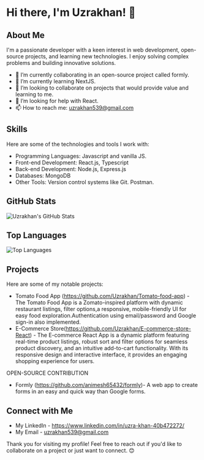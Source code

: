 # Hi there, I'm Uzrakhan! 👋

## About Me

I'm a passionate developer with a keen interest in web development, open-source projects, and learning new technologies. I enjoy solving complex problems and building innovative solutions.

- 🔭 I’m currently collaborating in an open-source project called formly.
- 🌱 I’m currently learning NextJS.
- 👯 I’m looking to collaborate on projects that would provide value and learning to me.
- 🤔 I’m looking for help with React.
- 📫 How to reach me: uzrakhan539@gmail.com

## Skills

Here are some of the technologies and tools I work with:

- Programming Languages: Javascript and vanilla JS.
- Front-end Development: React.js, Typescript
- Back-end Development: Node.js, Express.js
- Databases: MongoDB
- Other Tools: Version control systems like Git. Postman.

## GitHub Stats

![Uzrakhan's GitHub Stats](https://github-readme-stats.vercel.app/api?username=Uzrakhan&show_icons=true&theme=radical)

## Top Languages

![Top Languages](https://github-readme-stats.vercel.app/api/top-langs/?username=Uzrakhan&layout=compact&theme=radical)

## Projects

Here are some of my notable projects:

- Tomato Food App (https://github.com/Uzrakhan/Tomato-food-app) - The Tomato Food App is a Zomato-inspired platform with dynamic restaurant listings, filter options,a responsive, mobile-friendly UI for easy food exploration.Authentication using email/password and Google sign-in also implemented.
- E-Commerce Store(https://github.com/Uzrakhan/E-commerce-store-React) - The E-commerce React App is a dynamic platform featuring real-time product listings, robust sort and filter options for seamless product discovery, and an intuitive add-to-cart functionality. With its responsive design and interactive interface, it provides an engaging shopping experience for users.

OPEN-SOURCE CONTRIBUTION
- Formly (https://github.com/animesh65432/formly)- A web app to create forms in an easy and quick way than Google forms.
## Connect with Me

- My LinkedIn - https://www.linkedin.com/in/uzra-khan-40b472272/
- My Email - uzrakhan539@gmail.com

Thank you for visiting my profile! Feel free to reach out if you'd like to collaborate on a project or just want to connect. 😊
